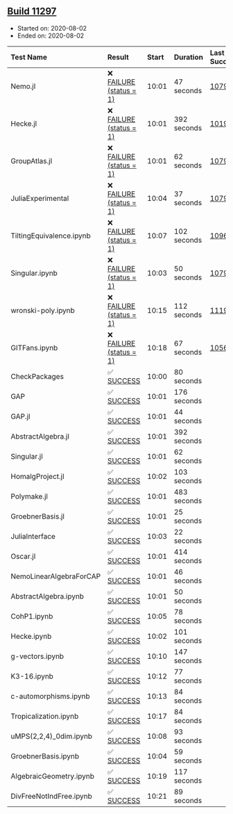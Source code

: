 ## [Build 11297](https://oscarci.mathematik.uni-kl.de/job/oscar/11297/)

* Started on: 2020-08-02
* Ended on: 2020-08-02

| Test Name    | Result | Start | Duration | Last Success | First Failure |
|:-------------|:-------|:------|:---------|:-------------|:--------------|
| Nemo.jl | ❌ [FAILURE (status = 1)](https://oscarci.mathematik.uni-kl.de/job/oscar/11297/artifact/logs/build-11297/Nemo.jl.log) | 10:01 | 47 seconds | [10790](https://oscarci.mathematik.uni-kl.de/job/oscar/10790/) | [10791](https://oscarci.mathematik.uni-kl.de/job/oscar/10791/) |
| Hecke.jl | ❌ [FAILURE (status = 1)](https://oscarci.mathematik.uni-kl.de/job/oscar/11297/artifact/logs/build-11297/Hecke.jl.log) | 10:01 | 392 seconds | [10197](https://oscarci.mathematik.uni-kl.de/job/oscar/10197/) | [10198](https://oscarci.mathematik.uni-kl.de/job/oscar/10198/) |
| GroupAtlas.jl | ❌ [FAILURE (status = 1)](https://oscarci.mathematik.uni-kl.de/job/oscar/11297/artifact/logs/build-11297/GroupAtlas.jl.log) | 10:01 | 62 seconds | [10790](https://oscarci.mathematik.uni-kl.de/job/oscar/10790/) | [10791](https://oscarci.mathematik.uni-kl.de/job/oscar/10791/) |
| JuliaExperimental | ❌ [FAILURE (status = 1)](https://oscarci.mathematik.uni-kl.de/job/oscar/11297/artifact/logs/build-11297/JuliaExperimental.log) | 10:04 | 37 seconds | [10790](https://oscarci.mathematik.uni-kl.de/job/oscar/10790/) | [10791](https://oscarci.mathematik.uni-kl.de/job/oscar/10791/) |
| TiltingEquivalence.ipynb | ❌ [FAILURE (status = 1)](https://oscarci.mathematik.uni-kl.de/job/oscar/11297/artifact/logs/build-11297/TiltingEquivalence.ipynb.log) | 10:07 | 102 seconds | [10962](https://oscarci.mathematik.uni-kl.de/job/oscar/10962/) | [10963](https://oscarci.mathematik.uni-kl.de/job/oscar/10963/) |
| Singular.ipynb | ❌ [FAILURE (status = 1)](https://oscarci.mathematik.uni-kl.de/job/oscar/11297/artifact/logs/build-11297/Singular.ipynb.log) | 10:03 | 50 seconds | [10790](https://oscarci.mathematik.uni-kl.de/job/oscar/10790/) | [10791](https://oscarci.mathematik.uni-kl.de/job/oscar/10791/) |
| wronski-poly.ipynb | ❌ [FAILURE (status = 1)](https://oscarci.mathematik.uni-kl.de/job/oscar/11297/artifact/logs/build-11297/wronski-poly.ipynb.log) | 10:15 | 112 seconds | [11192](https://oscarci.mathematik.uni-kl.de/job/oscar/11192/) | [11193](https://oscarci.mathematik.uni-kl.de/job/oscar/11193/) |
| GITFans.ipynb | ❌ [FAILURE (status = 1)](https://oscarci.mathematik.uni-kl.de/job/oscar/11297/artifact/logs/build-11297/GITFans.ipynb.log) | 10:18 | 67 seconds | [10566](https://oscarci.mathematik.uni-kl.de/job/oscar/10566/) | [10567](https://oscarci.mathematik.uni-kl.de/job/oscar/10567/) |
| CheckPackages | ✅ [SUCCESS](https://oscarci.mathematik.uni-kl.de/job/oscar/11297/artifact/logs/build-11297/CheckPackages.log) | 10:00 | 80 seconds |  |  |
| GAP | ✅ [SUCCESS](https://oscarci.mathematik.uni-kl.de/job/oscar/11297/artifact/logs/build-11297/GAP.log) | 10:01 | 176 seconds |  |  |
| GAP.jl | ✅ [SUCCESS](https://oscarci.mathematik.uni-kl.de/job/oscar/11297/artifact/logs/build-11297/GAP.jl.log) | 10:01 | 44 seconds |  |  |
| AbstractAlgebra.jl | ✅ [SUCCESS](https://oscarci.mathematik.uni-kl.de/job/oscar/11297/artifact/logs/build-11297/AbstractAlgebra.jl.log) | 10:01 | 392 seconds |  |  |
| Singular.jl | ✅ [SUCCESS](https://oscarci.mathematik.uni-kl.de/job/oscar/11297/artifact/logs/build-11297/Singular.jl.log) | 10:01 | 62 seconds |  |  |
| HomalgProject.jl | ✅ [SUCCESS](https://oscarci.mathematik.uni-kl.de/job/oscar/11297/artifact/logs/build-11297/HomalgProject.jl.log) | 10:02 | 103 seconds |  |  |
| Polymake.jl | ✅ [SUCCESS](https://oscarci.mathematik.uni-kl.de/job/oscar/11297/artifact/logs/build-11297/Polymake.jl.log) | 10:01 | 483 seconds |  |  |
| GroebnerBasis.jl | ✅ [SUCCESS](https://oscarci.mathematik.uni-kl.de/job/oscar/11297/artifact/logs/build-11297/GroebnerBasis.jl.log) | 10:01 | 25 seconds |  |  |
| JuliaInterface | ✅ [SUCCESS](https://oscarci.mathematik.uni-kl.de/job/oscar/11297/artifact/logs/build-11297/JuliaInterface.log) | 10:03 | 22 seconds |  |  |
| Oscar.jl | ✅ [SUCCESS](https://oscarci.mathematik.uni-kl.de/job/oscar/11297/artifact/logs/build-11297/Oscar.jl.log) | 10:01 | 414 seconds |  |  |
| NemoLinearAlgebraForCAP | ✅ [SUCCESS](https://oscarci.mathematik.uni-kl.de/job/oscar/11297/artifact/logs/build-11297/NemoLinearAlgebraForCAP.log) | 10:01 | 46 seconds |  |  |
| AbstractAlgebra.ipynb | ✅ [SUCCESS](https://oscarci.mathematik.uni-kl.de/job/oscar/11297/artifact/logs/build-11297/AbstractAlgebra.ipynb.log) | 10:01 | 50 seconds |  |  |
| CohP1.ipynb | ✅ [SUCCESS](https://oscarci.mathematik.uni-kl.de/job/oscar/11297/artifact/logs/build-11297/CohP1.ipynb.log) | 10:05 | 78 seconds |  |  |
| Hecke.ipynb | ✅ [SUCCESS](https://oscarci.mathematik.uni-kl.de/job/oscar/11297/artifact/logs/build-11297/Hecke.ipynb.log) | 10:02 | 101 seconds |  |  |
| g-vectors.ipynb | ✅ [SUCCESS](https://oscarci.mathematik.uni-kl.de/job/oscar/11297/artifact/logs/build-11297/g-vectors.ipynb.log) | 10:10 | 147 seconds |  |  |
| K3-16.ipynb | ✅ [SUCCESS](https://oscarci.mathematik.uni-kl.de/job/oscar/11297/artifact/logs/build-11297/K3-16.ipynb.log) | 10:12 | 77 seconds |  |  |
| c-automorphisms.ipynb | ✅ [SUCCESS](https://oscarci.mathematik.uni-kl.de/job/oscar/11297/artifact/logs/build-11297/c-automorphisms.ipynb.log) | 10:13 | 84 seconds |  |  |
| Tropicalization.ipynb | ✅ [SUCCESS](https://oscarci.mathematik.uni-kl.de/job/oscar/11297/artifact/logs/build-11297/Tropicalization.ipynb.log) | 10:17 | 84 seconds |  |  |
| uMPS(2,2,4)_0dim.ipynb | ✅ [SUCCESS](https://oscarci.mathematik.uni-kl.de/job/oscar/11297/artifact/logs/build-11297/uMPS-2-2-4-_0dim.ipynb.log) | 10:08 | 93 seconds |  |  |
| GroebnerBasis.ipynb | ✅ [SUCCESS](https://oscarci.mathematik.uni-kl.de/job/oscar/11297/artifact/logs/build-11297/GroebnerBasis.ipynb.log) | 10:04 | 59 seconds |  |  |
| AlgebraicGeometry.ipynb | ✅ [SUCCESS](https://oscarci.mathematik.uni-kl.de/job/oscar/11297/artifact/logs/build-11297/AlgebraicGeometry.ipynb.log) | 10:19 | 117 seconds |  |  |
| DivFreeNotIndFree.ipynb | ✅ [SUCCESS](https://oscarci.mathematik.uni-kl.de/job/oscar/11297/artifact/logs/build-11297/DivFreeNotIndFree.ipynb.log) | 10:21 | 89 seconds |  |  |

